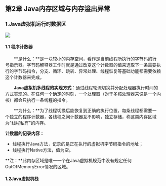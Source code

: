 ## 第2章 Java内存区域与内存溢出异常

### 1.Java虚拟机运行时数据区

![](https://github.com/NieJianJian/AndroidNotes/blob/master/Picture/jvmruntimedata.jpg)

#### 1.1 程序计数器

　　**是什么：**是一块较小的内存空间，看作是当前线程所执行的字节码的行号指示器。字节码解释器工作时就是通过改变这个计数器的值来选取下一条需要执行的字节码指令，分支、循环、跳转、异常处理、线程恢复等基础功能都需要依赖这个计数器来完成。

　　**Java虚拟机多线程的实现方式**：通过线程轮流切换并分配处理器执行时间的方式实现的。在任何一个确定的时刻，一个处理器（对于多核处理器来说是一个内核）都会只执行一条线程的指令。

　　**为什么：**为了线程切换后能恢复到正确的执行位置，每条线程都需要一个独立的程序计数器，各线程之间计数器互不影响，独立存储，称这类内存区域为"线程私有"的内存。

**计数器的记录内容：**

* 线程执行Java方法，记录的是正在执行的虚拟机字节码指令的地址；
* 线程执行Native方法，值为空。

**注：**此内存区域是唯一一个在Java虚拟机规范中没有规定任何OutOfMemoryError情况的区域。

#### 1.2Java虚拟机栈

